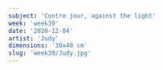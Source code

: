 ```yaml
---
subject: 'Contre jour, against the light'
week: 'week39'
date: '2020-12-04'
artist: 'Judy'
dimensions: '30x40 cm'
slug: 'week39/Judy.jpg'
---
```


